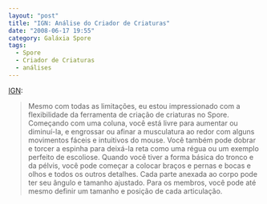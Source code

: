 ```yaml
---
layout: "post"
title: "IGN: Análise do Criador de Criaturas"
date: "2008-06-17 19:55"
category: Galáxia Spore
tags:
  - Spore
  - Criador de Criaturas
  - análises
---
```

[IGN](http://pc.ign.com/articles/882/882502p1.html):

> Mesmo com todas as limitações, eu estou impressionado com a flexibilidade da ferramenta de criação de criaturas no Spore. Começando com uma coluna, você está livre para aumentar ou diminuí-la, e engrossar ou afinar a musculatura ao redor com alguns movimentos fáceis e intuitivos do mouse. Você também pode dobrar e torcer a espinha para deixá-la reta como uma régua ou um exemplo perfeito de escoliose.  Quando você tiver a forma básica do tronco e da pélvis, você pode começar a colocar braços e pernas e bocas e olhos e todos os outros detalhes. Cada parte anexada ao corpo pode ter seu ângulo e tamanho ajustado. Para os membros, você pode até mesmo definir um tamanho e posição de cada articulação.
